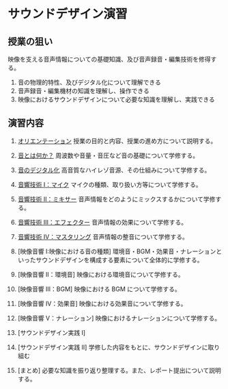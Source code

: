 # サウンドデザイン演習

## 授業の狙い

映像を支える音声情報についての基礎知識、及び音声録音・編集技術を修得する。

1. 音の物理的特性、及びデジタル化について理解できる
2. 音声録音・編集機材の知識を理解し、操作できる
3. 映像におけるサウンドデザインについて必要な知識を理解し、実践できる

## 演習内容

1. [オリエンテーション](sd_01.md)
   授業の目的と内容、授業の進め方について説明する。

2. [音とは何か？](sd_02.md)
   周波数や音量・音圧など音の基礎について学修する。

3. [音のデジタル化](./sd_03.md)
   高音質なハイレゾ音源、その仕組みについて学修する。

4. [音響技術 I：マイク](./sd_04.md)
   マイクの種類、取り扱い方等について学修する。

5. [音響技術 II：ミキサー](./sd_05.md)
   音声情報をどのようにミックスするかについて学修する。

6. [音響技術 III：エフェクター](./sd_06.md)
   音声情報の効果について学修する。

7. [音響技術 IV：マスタリング](./sd_07.md)
   音声情報の整音について学修する。

8. [映像音響 I:映像における音の種類]
   環境音・BGM・効果音・ナレーションといったサウンドデザインを構成する要素について全体的に学修する。

9. [映像音響 II：環境音]
   映像における環境音について学修する。

10. [映像音響 III：BGM]
    映像における BGM について学修する。

11. [映像音響 IV：効果音]
    映像における効果音について学修する。

12. [映像音響 V：ナレーション]
    映像におけるナレーションについて学修する。

13. [サウンドデザイン実践 I]
14. [サウンドデザイン実践 II]
    学修した内容をもとに、サウンドデザインに取り組む

15. [まとめ]
    必要な知識を振り返り整理する。また、レポート提出について説明する。
